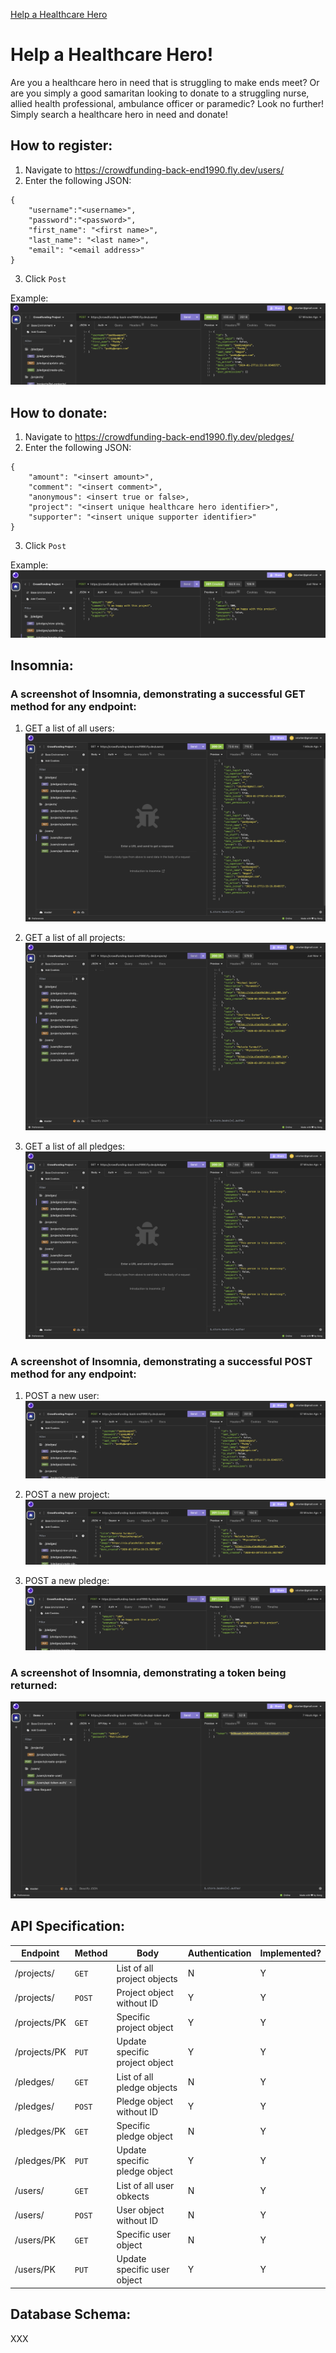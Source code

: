 [Help a Healthcare Hero](https://crowdfunding-back-end1990.fly.dev/projects/)

# Help a Healthcare Hero!

Are you a healthcare hero in need that is struggling to make ends meet? Or are you simply a good samaritan looking to donate to a struggling nurse, allied health professional, ambulance officer or paramedic? Look no further! Simply search a healthcare hero in need and donate!

## How to register:
1. Navigate to https://crowdfunding-back-end1990.fly.dev/users/
2. Enter the following JSON:

```
{
	"username":"<username>",
	"password":"<password>",
	"first_name": "<first name>",
	"last_name": "<last name>",
	"email": "<email address>"
}
```
3. Click `Post`

Example:
![Example of creating a new user](https://github.com/cdurber90/crowdfunding_back_end/blob/main/images/create-user.png?raw=true)

## How to donate:
1. Navigate to https://crowdfunding-back-end1990.fly.dev/pledges/
2. Enter the following JSON:

```
{
	"amount": "<insert amount>",
	"comment": "<insert comment>",
	"anonymous": <insert true or false>,
	"project": "<insert unique healthcare hero identifier>",
	"supporter": "<insert unique supporter identifier>"
}
```

3. Click `Post`

Example:
![Example of creating a new pledge](https://github.com/cdurber90/crowdfunding_back_end/blob/main/images/create-pledge.png?raw=true)

## Insomnia:

### A screenshot of Insomnia, demonstrating a successful GET method for any endpoint:

1. GET a list of all users:
![GET users](https://github.com/cdurber90/crowdfunding_back_end/blob/main/images/list-users.png?raw=true)

2. GET a list of all projects:
![GET project](https://github.com/cdurber90/crowdfunding_back_end/blob/main/images/list-projects.png?raw=true)

3. GET a list of all pledges:
![GET pledges](https://github.com/cdurber90/crowdfunding_back_end/blob/main/images/list-pledges.png?raw=true)

### A screenshot of Insomnia, demonstrating a successful POST method for any endpoint:

1. POST a new user:
![POST user](https://github.com/cdurber90/crowdfunding_back_end/blob/main/images/create-user.png?raw=true)

2. POST a new project:
![POST project](https://github.com/cdurber90/crowdfunding_back_end/blob/main/images/create-project.png?raw=true)

3. POST a new pledge:
![POST pledge](https://github.com/cdurber90/crowdfunding_back_end/blob/main/images/create-pledge.png?raw=true)

### A screenshot of Insomnia, demonstrating a token being returned:

![RETURN TOKEN](https://github.com/cdurber90/crowdfunding_back_end/blob/main/images/api-token-auth.png?raw=true)

## API Specification:


| Endpoint      | Method| Body                           | Authentication | Implemented? |
| ------------- | ----- | ---------------------------    | --- | --- |
| /projects/    | `GET `  | List of all project objects    | N | Y |
| /projects/    | `POST`  | Project object without ID      | Y | Y |
| /projects/PK  | `GET`   | Specific project object        | Y | Y |
| /projects/PK  | `PUT`   | Update specific project object | Y | Y |
| /pledges/     | `GET`   | List of all pledge objects     | N | Y |
| /pledges/     | `POST`  | Pledge object without ID       | Y | Y |
| /pledges/PK   | `GET`   | Specific pledge object         | N | Y |
| /pledges/PK   | `PUT`   | Update specific pledge object  | Y | Y |
| /users/       | `GET`   | List of all user obkects       | N | Y |
| /users/       | `POST`  | User object without ID         | N | Y |
| /users/PK     | `GET`   | Specific user object           | N | Y |
| /users/PK     | `PUT`   | Update specific user object    | Y | Y |



## Database Schema:

XXX


